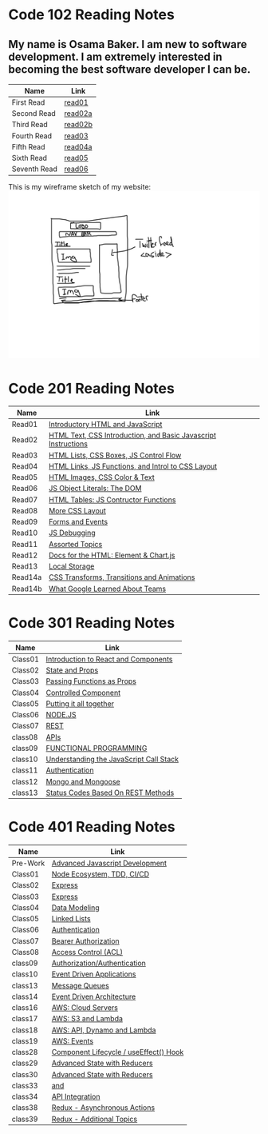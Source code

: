 # Code 102 Reading Notes

## My name is Osama Baker. I am new to software development. I am extremely interested in becoming the best software developer I can be.



   Name      |  Link
------------ | -------------
First Read   | [read01](./102/read01.md)
Second Read  | [read02a](./102/read02a.md)
Third Read   | [read02b](./102/read02b.md)
Fourth Read  | [read03](./102/read03.md)
Fifth Read   | [read04a](./102/read04a.md)
Sixth Read   | [read05](102/read05.md)
Seventh Read | [read06](102/read06.md)

This is my wireframe sketch of my website:
![Wireframe](TechSavvyWebsiteWireframe.png)




# Code 201 Reading Notes

   Name      |  Link
------------ | -------------
Read01       | [Introductory HTML and JavaScript](201/read01.md)
Read02       | [HTML Text, CSS Introduction, and Basic Javascript Instructions](201/read02.md)
Read03       | [HTML Lists, CSS Boxes, JS Control Flow](201/read03.md)
Read04       | [HTML Links, JS Functions, and Introl to CSS Layout](201/read04.md)
Read05       | [HTML Images, CSS Color & Text](201/read05.md)
Read06       | [JS Object Literals: The DOM](201/read06.md)
Read07       | [HTML Tables: JS Contructor Functions](201/read07.md)
Read08       | [More CSS Layout](201/read08.md)
Read09       | [Forms and Events](201/read09.md)
Read10       | [JS Debugging](201/read10.md)
Read11       | [Assorted Topics](201/read11.md)
Read12       | [Docs for the HTML: Element & Chart.js](201/read12.md)
Read13       | [Local Storage](201/read13.md)
Read14a      | [CSS Transforms, Transitions and Animations](201/read14a.md)
Read14b      | [What Google Learned About Teams](201/read14b.md)


# Code 301 Reading Notes

   Name      |  Link
------------ | -------------
Class01      | [Introduction to React and Components](301/class01.md)
Class02      | [State and Props](301/class02.md)
Class03      | [Passing Functions as Props](301/class03.md)
Class04      | [Controlled Component](301/class04.md)
Class05      | [Putting it all together](301/class05.md)
Class06      | [NODE.JS](301/class06.md)
Class07      | [REST](301/class07.md)
class08      | [APIs](301/class08.md)
class09      | [FUNCTIONAL PROGRAMMING](301/class09.md)
class10      | [Understanding the JavaScript Call Stack](301/class10.md)
class11      | [Authentication](301/class11.md)
class12      | [Mongo and Mongoose](301/class12.md)
class13      | [Status Codes Based On REST Methods](301/class13.md)

# Code 401 Reading Notes

   Name      |  Link
------------ | -------------
Pre-Work     | [Advanced Javascript Development](401/prework.md)
Class01      | [Node Ecosystem, TDD, CI/CD](401/class01.md)
Class02      | [Express](401/class02.md)
Class03      | [Express](401/class03.md)
Class04      | [Data Modeling](401/class04.md)
Class05      | [Linked Lists](401/class05.md)
Class06      | [Authentication](401/class06.md)
Class07      | [Bearer Authorization](401/class07.md)
Class08      | [Access Control (ACL)](401/class08.md)
class09      | [Authorization/Authentication](401/class09.md)
class10      | [Event Driven Applications](401/class10.md)
class13      | [Message Queues](401/class13.md)
class14      | [Event Driven Architecture](401/class14.md)
class16      | [AWS: Cloud Servers](401/class16.md)
class17      | [AWS: S3 and Lambda](401/class17.md)
class18      | [AWS: API, Dynamo and Lambda](401/class18.md)
class19      | [AWS: Events](401/class19.md)
class28      | [Component Lifecycle / useEffect() Hook](401/class28.md)
class29      | [Advanced State with Reducers](401/class29.md)
class30      | [Advanced State with Reducers](401/class30.md)
class33      | [<Login /> and <Auth />](401/class33.md)
class34      | [API Integration](401/class34.md)
class38      | [Redux - Asynchronous Actions](401/class38.md)
class39      | [Redux - Additional Topics](401/class39.md)